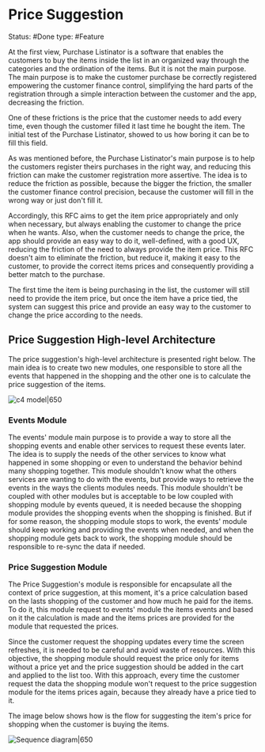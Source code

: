 # Price Suggestion
Status: #Done 
type: #Feature 

At the first view, Purchase Listinator is a software that enables the customers to buy the items inside the list in an organized way through the categories and the ordination of the items. But it is not the main purpose. The main purpose is to make the customer purchase be correctly registered empowering the customer finance control, simplifying the hard parts of the registration through a simple interaction between the customer and the app, decreasing the friction. 

One of these frictions is the price that the customer needs to add every time, even though the customer filled it last time he bought the item. The initial test of the Purchase Listinator, showed to us how boring it can be to fill this field. 

As was mentioned before, the Purchase Listinator's main purpose is to help the customers register theirs purchases in the right way, and reducing this friction can make the customer registration more assertive. The idea is to reduce the friction as possible, because the bigger the friction, the smaller the customer finance control precision, because the customer will fill in the wrong way or just don't fill it.

Accordingly, this RFC aims to get the item price appropriately and only when necessary, but always enabling the customer to change the price when he wants. Also, when the customer needs to change the price, the app should provide an easy way to do it, well-defined, with a good UX, reducing the friction of the need to always provide the item price. This RFC doesn't aim to eliminate the friction, but reduce it, making it easy to the customer, to provide the correct items prices and consequently providing a better match to the purchase.

The first time the item is being purchasing in the list, the customer will still need to provide the item price, but once the item have a price tied, the system can suggest this price and provide an easy way to the customer to change the price according to the needs.

## Price Suggestion High-level Architecture

The price suggestion's high-level architecture is presented right below. The main idea is to create two new modules, one responsible to store all the events that happened in the shopping and the other one is to calculate the price suggestion of the items.

![c4 model|650](https://user-images.githubusercontent.com/38296002/224485215-1f4ac04f-79b8-4f18-af7e-70ac07ff8dcd.png)

### Events Module

The events' module main purpose is to provide a way to store all the shopping events and enable other services to request these events later. The idea is to supply the needs of the other services to know what happened in some shopping or even to understand the behavior behind many shopping together. This module shouldn't know what the others services are wanting to do with the events, but provide ways to retrieve the events in the ways the clients modules needs.
This module shouldn't be coupled with other modules but is acceptable to be low coupled with shopping module by events queued, it is needed because the shopping module provides the shopping events when the shopping is finished. But if for some reason, the shopping module stops to work, the events' module should keep working and providing the events when needed, and when the shopping module gets back to work, the shopping module should be responsible to re-sync the data if needed.

### Price Suggestion Module

The Price Suggestion's module is responsible for encapsulate all the context of price suggestion, at this moment, it's a price calculation based on the lasts shopping of the customer and how much he paid for the items. To do it, this module request to events' module the items events and based on it the calculation is made and the items prices are provided for the module that requested the prices.

Since the customer request the shopping updates every time the screen refreshes, it is needed to be careful and avoid waste of resources. With this objective, the shopping module should request the price only for items without a price yet and the price suggestion should be added in the cart and applied to the list too. With this approach, every time the customer request the data the shopping module won't request to the price suggestion module for the items prices again, because they already have a price tied to it.

The image below shows how is the flow for suggesting the item's price for shopping when the customer is buying the items.

![Sequence diagram|650](https://user-images.githubusercontent.com/38296002/224487769-ccc6396f-c314-40e2-82cd-345e77b15020.png)


